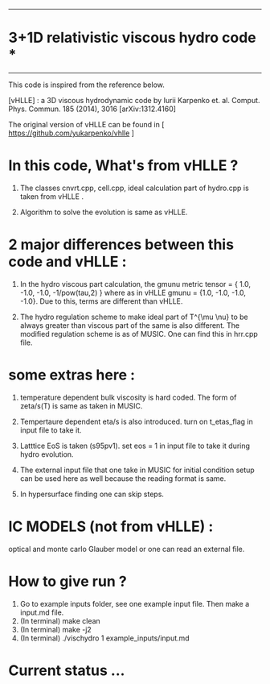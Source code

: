   **************************************
# 3+1D relativistic viscous hydro code *
  **************************************

 This code is inspired from the reference below.
                                                                             
[vHLLE] : a 3D viscous hydrodynamic code
by Iurii Karpenko  et. al.
Comput. Phys. Commun. 185 (2014), 3016 [arXiv:1312.4160]	
                                                                                                                                                       
The original version of vHLLE can be found in
[ https://github.com/yukarpenko/vhlle ]


# In this code, What's from vHLLE ?

 1. The classes cnvrt.cpp, cell.cpp, ideal calculation part 
    of hydro.cpp is taken from vHLLE .

 2. Algorithm to solve the evolution 
    is same as vHLLE. 


# 2 major differences between this code and vHLLE :

 1. In the hydro viscous part calculation, the gmunu metric
    tensor = { 1.0, -1.0, -1.0, -1/pow(tau,2) }
    where as in vHLLE gmunu = {1.0, -1.0, -1.0, -1.0}.
    Due to this, terms are different than vHLLE. 
 
 2. The hydro regulation scheme to make ideal part of T^{\mu \nu}
    to be always greater than viscous part of the same is 
    also different. The modified regulation scheme is as of
    MUSIC. One can find this in hrr.cpp file. 

#  some extras here :

 1. temperature dependent bulk viscosity is 
    hard coded. The form of zeta/s(T) is same
    as taken in MUSIC.

 2. Tempertaure dependent eta/s is also introduced.
    turn on t_etas_flag in input file to take it.

 3. Latttice EoS is taken (s95pv1). set eos = 1 in input
    file to take it during hydro evolution.

 4. The external input file that one take in MUSIC
    for initial condition setup can be used here as well
    because the reading format is same.

 5. In hypersurface finding one can skip steps.

#  IC MODELS (not from vHLLE) :
   optical and monte carlo Glauber model
   or one can read an external file.


# How to give run ?

  1. Go to example inputs folder, see one example input file.
     Then make a input.md file.
  2. (In terminal) make clean
  3. (In terminal) make -j2
  3. (In terminal) ./vischydro 1 example_inputs/input.md


#  Current status ...











